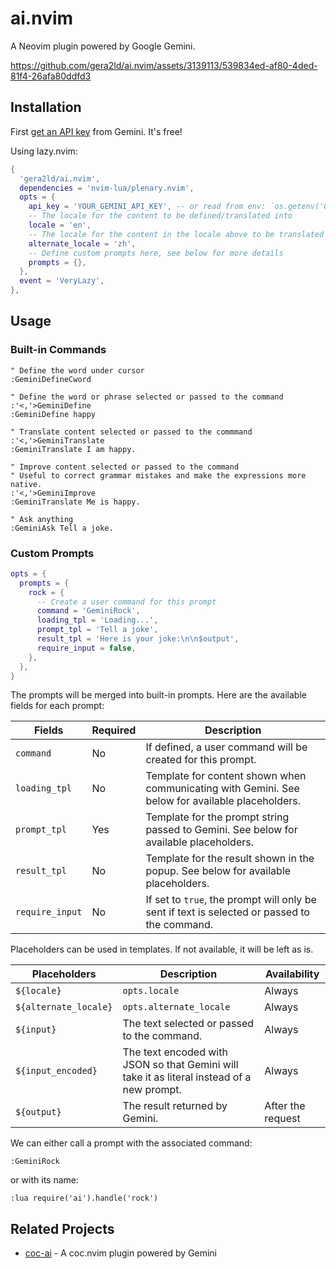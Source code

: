 # ai.nvim

A Neovim plugin powered by Google Gemini.

https://github.com/gera2ld/ai.nvim/assets/3139113/539834ed-af80-4ded-81f4-26afa80ddfd3

## Installation

First [get an API key](https://ai.google.dev/tutorials/setup) from Gemini. It's free!

Using lazy.nvim:

```lua
{
  'gera2ld/ai.nvim',
  dependencies = 'nvim-lua/plenary.nvim',
  opts = {
    api_key = 'YOUR_GEMINI_API_KEY', -- or read from env: `os.getenv('GEMINI_API_KEY')`
    -- The locale for the content to be defined/translated into
    locale = 'en',
    -- The locale for the content in the locale above to be translated into
    alternate_locale = 'zh',
    -- Define custom prompts here, see below for more details
    prompts = {},
  },
  event = 'VeryLazy',
},
```

## Usage

### Built-in Commands

```viml
" Define the word under cursor
:GeminiDefineCword

" Define the word or phrase selected or passed to the command
:'<,'>GeminiDefine
:GeminiDefine happy

" Translate content selected or passed to the commmand
:'<,'>GeminiTranslate
:GeminiTranslate I am happy.

" Improve content selected or passed to the command
" Useful to correct grammar mistakes and make the expressions more native.
:'<,'>GeminiImprove
:GeminiTranslate Me is happy.

" Ask anything
:GeminiAsk Tell a joke.
```

### Custom Prompts

```lua
opts = {
  prompts = {
    rock = {
      -- Create a user command for this prompt
      command = 'GeminiRock',
      loading_tpl = 'Loading...',
      prompt_tpl = 'Tell a joke',
      result_tpl = 'Here is your joke:\n\n$output',
      require_input = false,
    },
  },
}
```

The prompts will be merged into built-in prompts. Here are the available fields for each prompt:

| Fields          | Required | Description                                                                                      |
| --------------- | -------- | ------------------------------------------------------------------------------------------------ |
| `command`       | No       | If defined, a user command will be created for this prompt.                                      |
| `loading_tpl`   | No       | Template for content shown when communicating with Gemini. See below for available placeholders. |
| `prompt_tpl`    | Yes      | Template for the prompt string passed to Gemini. See below for available placeholders.           |
| `result_tpl`    | No       | Template for the result shown in the popup. See below for available placeholders.                |
| `require_input` | No       | If set to `true`, the prompt will only be sent if text is selected or passed to the command.     |

Placeholders can be used in templates. If not available, it will be left as is.

| Placeholders          | Description                                                                                | Availability      |
| --------------------- | ------------------------------------------------------------------------------------------ | ----------------- |
| `${locale}`           | `opts.locale`                                                                              | Always            |
| `${alternate_locale}` | `opts.alternate_locale`                                                                    | Always            |
| `${input}`            | The text selected or passed to the command.                                                | Always            |
| `${input_encoded}`    | The text encoded with JSON so that Gemini will take it as literal instead of a new prompt. | Always            |
| `${output}`           | The result returned by Gemini.                                                             | After the request |

We can either call a prompt with the associated command:

```viml
:GeminiRock
```

or with its name:

```viml
:lua require('ai').handle('rock')
```

## Related Projects

- [coc-ai](https://github.com/gera2ld/coc-ai) - A coc.nvim plugin powered by Gemini
